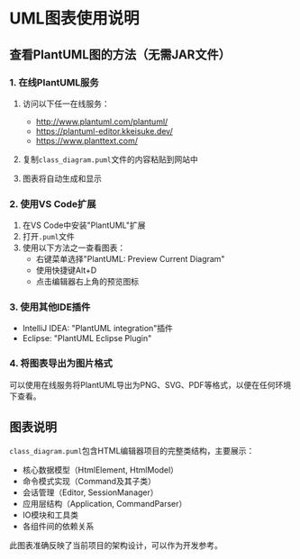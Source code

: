# UML图表使用说明

## 查看PlantUML图的方法（无需JAR文件）

### 1. 在线PlantUML服务

1. 访问以下任一在线服务：
   - http://www.plantuml.com/plantuml/
   - https://plantuml-editor.kkeisuke.dev/
   - https://www.planttext.com/

2. 复制`class_diagram.puml`文件的内容粘贴到网站中
3. 图表将自动生成和显示

### 2. 使用VS Code扩展

1. 在VS Code中安装"PlantUML"扩展
2. 打开`.puml`文件
3. 使用以下方法之一查看图表：
   - 右键菜单选择"PlantUML: Preview Current Diagram"
   - 使用快捷键Alt+D
   - 点击编辑器右上角的预览图标

### 3. 使用其他IDE插件

- IntelliJ IDEA: "PlantUML integration"插件
- Eclipse: "PlantUML Eclipse Plugin"

### 4. 将图表导出为图片格式

可以使用在线服务将PlantUML导出为PNG、SVG、PDF等格式，以便在任何环境下查看。

## 图表说明

`class_diagram.puml`包含HTML编辑器项目的完整类结构，主要展示：

- 核心数据模型（HtmlElement, HtmlModel）
- 命令模式实现（Command及其子类）
- 会话管理（Editor, SessionManager）
- 应用层结构（Application, CommandParser）
- IO模块和工具类
- 各组件间的依赖关系

此图表准确反映了当前项目的架构设计，可以作为开发参考。
